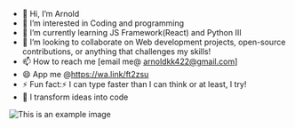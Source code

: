 - 👋 Hi, I’m Arnold
- 👀 I’m interested in Coding and programming
- 🌱 I’m currently learning JS Framework(React) and Python III
- 💞️ I’m looking to collaborate on Web development projects, open-source contributions, or anything that challenges my skills!
- 📫 How to reach me [email me@ arnoldkk422@gmail.com] 
- 😄 App me @https://wa.link/ft2zsu
- ⚡ Fun fact:⚡ I can type faster than I can think or at least, I try!
- 👑 I transform ideas into code

<!---
nianod/nianod is a ✨ special ✨ repository because its `README.md` (this file) appears on your GitHub profile.
You can click the Preview link to take a look at your changes.
--->
![This is an example image](![458aedab12f6c5443e79ae76e1ef0b57](https://github.com/user-attachments/assets/aa9bff37-69f9-410b-9935-0e9fa4d9a8fd)
)
